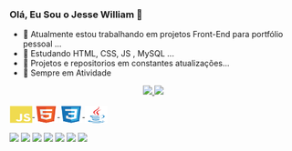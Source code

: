 ### Olá, Eu Sou o Jesse William 👋

- 🔭 Atualmente estou trabalhando em projetos Front-End para portfólio pessoal  ...
- 🌱 Estudando HTML, CSS, JS , MySQL ...
- 🦋 Projetos e repositorios em constantes atualizações...
- 🐼 Sempre em Atividade

<div align="center">
  <a href="https://github.com/jessewilliam1">
  <img height="180em" src="https://github-readme-stats.vercel.app/api?username=jessewilliam1&show_icons=true&theme=white&include_all_commits=true&count_private=true"/>
  <img height="180em" src="https://github-readme-stats.vercel.app/api/top-langs/?username=jessewilliam1&layout=compact&langs_count=7&theme=white"/>

 </div>
  
  <div style="display: inline_block"><br>
  <img align="center" alt="jesse-Js" height="30" width="40" src="https://raw.githubusercontent.com/devicons/devicon/master/icons/javascript/javascript-plain.svg">
  <img align="center" alt="jesse-HTML" height="30" width="40" src="https://raw.githubusercontent.com/devicons/devicon/master/icons/html5/html5-original.svg">
  <img align="center" alt="jesse-CSS" height="30" width="40" src="https://raw.githubusercontent.com/devicons/devicon/master/icons/css3/css3-original.svg">
  <img align="center" alt="jesse-Java" height="30" width="40" src="https://raw.githubusercontent.com/devicons/devicon/master/icons/java/java-original.svg">
    
    
</div>

  <br>
  
  <div>
     <a href="https://www.youtube.com/channel/UCw1eZilaGT4HrcDcKBEYg1Q" target="_blank"><img src="https://img.shields.io/badge/YouTube-FF0000?style=for-the-badge&logo=youtube&logoColor=white" target="_blank"></a>
  <a href="https://www.instagram.com/lyncdesign/" target="_blank"><img src="https://img.shields.io/badge/-Instagram-%23E4405F?style=for-the-badge&logo=instagram&logoColor=white" target="_blank"></a>
  <a href="https://www.linkedin.com/in/jesse-william/" target="_blank"><img src="https://img.shields.io/badge/-LinkedIn-%230077B5?style=for-the-badge&logo=linkedin&logoColor=white" target="_blank"></a>
    <a href="https://www.facebook.com/jesslync1" target="_blank"><img src="https://img.shields.io/badge/Facebook-1877F2?style=for-the-badge&logo=facebook&logoColor=white" target="_blank"></a>
      <a href="gmail.com" target="_blank"><img src="https://img.shields.io/badge/Gmail-D14836?style=for-the-badge&logo=gmail&logoColor=white" target="_blank"></a>
     <a href="outlook.com" target="_blank"><img src="https://img.shields.io/badge/Microsoft_Outlook-0078D4?style=for-the-badge&logo=microsoft-outlook&logoColor=white" target="_blank"></a>
     <a href="discord.com" target="_blank"><img src="https://img.shields.io/badge/Discord-7289DA?style=for-the-badge&logo=discord&logoColor=white" target="_blank"></a>
   </div>
  
 
